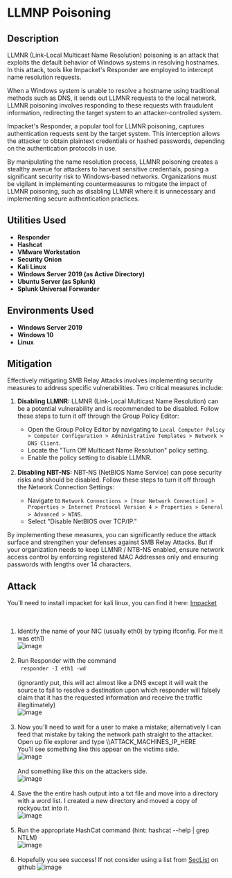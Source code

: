 <h1>LLMNP Poisoning</h1>

<h2>Description</h2>
LLMNR (Link-Local Multicast Name Resolution) poisoning is an attack that exploits the default behavior of Windows systems in resolving hostnames. In this attack, tools like Impacket's Responder are employed to intercept name resolution requests.

When a Windows system is unable to resolve a hostname using traditional methods such as DNS, it sends out LLMNR requests to the local network. LLMNR poisoning involves responding to these requests with fraudulent information, redirecting the target system to an attacker-controlled system.

Impacket's Responder, a popular tool for LLMNR poisoning, captures authentication requests sent by the target system. This interception allows the attacker to obtain plaintext credentials or hashed passwords, depending on the authentication protocols in use.

By manipulating the name resolution process, LLMNR poisoning creates a stealthy avenue for attackers to harvest sensitive credentials, posing a significant security risk to Windows-based networks. Organizations must be vigilant in implementing countermeasures to mitigate the impact of LLMNR poisoning, such as disabling LLMNR where it is unnecessary and implementing secure authentication practices.<br />
 
<p align="center">
<h2>Utilities Used</h2>
 
- <b>Responder</b>
- <b>Hashcat</b>
- <b>VMware Workstation</b>
- <b>Security Onion</b>
- <b>Kali Linux</b>
- <b>Windows Server 2019 (as Active Directory)</b>
- <b>Ubuntu Server (as Splunk)</b>
- <b>Splunk Universal Forwarder</b>


<h2>Environments Used </h2>

- <b>Windows Server 2019</b>
- <b>Windows 10</b>
- <b>Linux</b>

<h2>Mitigation</h2>
<p>Effectively mitigating SMB Relay Attacks involves implementing security measures to address specific vulnerabilities. Two critical measures include:</p>

<ol>
  <li><strong>Disabling LLMNR:</strong> LLMNR (Link-Local Multicast Name Resolution) can be a potential vulnerability and is recommended to be disabled. Follow these steps to turn it off through the Group Policy Editor:</li>

  <ul>
    <li>Open the Group Policy Editor by navigating to <code>Local Computer Policy &gt; Computer Configuration &gt; Administrative Templates &gt; Network &gt; DNS Client</code>.</li>
    <li>Locate the "Turn Off Multicast Name Resolution" policy setting.</li>
    <li>Enable the policy setting to disable LLMNR.</li>
  </ul>
  <br />

  <li><strong>Disabling NBT-NS:</strong> NBT-NS (NetBIOS Name Service) can pose security risks and should be disabled. Follow these steps to turn it off through the Network Connection Settings:</li>

  <ul>
    <li>Navigate to <code>Network Connections &gt; [Your Network Connection] &gt; Properties &gt; Internet Protocol Version 4 &gt; Properties &gt; General &gt; Advanced &gt; WINS</code>.</li>
    <li>Select "Disable NetBIOS over TCP/IP."</li>
  </ul>
</ol>

<p>By implementing these measures, you can significantly reduce the attack surface and strengthen your defenses against SMB Relay Attacks. But if your organization needs to keep LLMNR / NTB-NS enabled, ensure network access control by enforcing registered MAC Addresses only and ensuring passwords with lengths over 14 characters.</p>
 
<h2>Attack</h2>
 
You’ll need to install impacket for kali linux, you can find it here: 
[Impacket](https://github.com/fortra/impacket)<br />
<br /><br />


1. Identify the name of your NIC (usually eth0) by typing ifconfig. For me it was eth1)<br />
![image](https://github.com/AlexanderStroer/Cybersecurity-Homelab/assets/122342684/851ba128-52e2-4a1c-bc58-475fdd58ea28)<br /><br />
1. Run Responder with the command <br />
<code> responder -I eth1 -wd </code><br />
(ignorantly put, this will act almost like a DNS except it will wait the source to fail to resolve a destination upon which responder will falsely claim that it has the requested information and receive the traffic illegitimately)<br />
![image](https://github.com/AlexanderStroer/Cybersecurity-Homelab/assets/122342684/d8ee2913-92dc-4fde-83da-23b5d970338b)<br /><br />
1. Now you'll need to wait for a user to make a mistake; alternatively I can feed that mistake by taking the network path straight to the attacker. Open up file explorer and type \\\ATTACK_MACHINES_IP_HERE<br />You'll see something like this appear on the victims side.<br />
![image](https://github.com/AlexanderStroer/Cybersecurity-Homelab/assets/122342684/8626effd-5e38-4573-bd08-9c67e9290afe)<br />
<br />And something like this on the attackers side.<br />
![image](https://github.com/AlexanderStroer/Cybersecurity-Homelab/assets/122342684/3581fa7e-7ea4-4391-957b-aa49f2d7a291)<br /><br />
1. Save the the entire hash output into a txt file and move into a directory with a word list. I created a new directory and moved a copy of rockyou.txt into it.<br />
![image](https://github.com/AlexanderStroer/Cybersecurity-Homelab/assets/122342684/1d70574a-ec55-4bbf-8f41-cfd9a2ee16d1)<br /><br />
1. Run the appropriate HashCat command (hint: hashcat --help | grep NTLM)<br />
![image](https://github.com/AlexanderStroer/Cybersecurity-Homelab/assets/122342684/1f8fa93a-3ad1-4243-b07b-c716ef05f281)<br /><br />
1. Hopefully you see success! If not consider using a list from [SecList](https://github.com/danielmiessler/SecLists) on github
![image](https://github.com/AlexanderStroer/Cybersecurity-Homelab/assets/122342684/432f5775-c881-41dc-bac0-a545833cbfd1)


</p>

<!--
 ```diff
- text in red
+ text in green
! text in orange
# text in gray
@@ text in purple (and bold)@@
```
--!>

